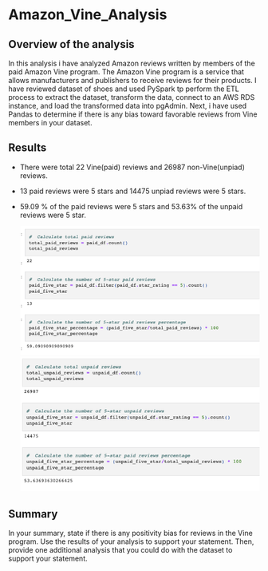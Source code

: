 # Amazon_Vine_Analysis

## Overview of the analysis

In this analysis i have analyzed Amazon reviews written by members of the paid Amazon Vine program. The Amazon Vine program is a service that allows manufacturers and publishers to receive reviews for their products. I have reviewed dataset of shoes and used PySpark tp perform the ETL process to extract the dataset, transform the data, connect to an AWS RDS instance, and load the transformed data into pgAdmin. Next, i have used Pandas to determine if there is any bias toward favorable reviews from Vine members in your dataset.

## Results

- There were total 22 Vine(paid) reviews and 26987 non-Vine(unpiad) reviews.
- 13 paid reviews were 5 stars and 14475 unpiad reviews were 5 stars.
- 59.09 % of the paid reviews were 5 stars and 53.63% of the unpaid reviews were 5 star.

  ![Paid reviews](./Images/paid.png)
  ![Unpaid reviews](./Images/unpaid.png)

## Summary

In your summary, state if there is any positivity bias for reviews in the Vine program. Use the results of your analysis to support your statement. Then, provide one additional analysis that you could do with the dataset to support your statement.
